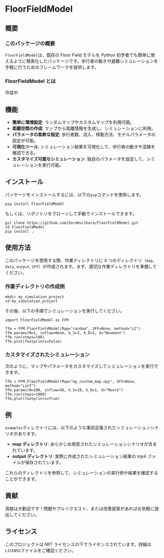 # FloorFieldModel

## 概要

### このパッケージの概要

`FloorFieldModel`は、既存の Floor Field モデルを Python 初学者でも簡単に使えるように簡素化したパッケージです。歩行者の動きや避難シミュレーションを手軽に行うためのフレームワークを提供します。

### FloorFieldModel とは

作成中

## 機能

- **簡単に環境設定**: ランダムマップやカスタムマップを利用可能。
- **距離空間の作成**: マップから距離情報を生成し、シミュレーションに利用。
- **パラメータの柔軟な設定**: 歩行者数、流入、移動方法、モデルパラメータの設定が可能。
- **可視化ツール**: シミュレーション結果を可視化して、歩行者の動きや混雑を確認できる。
- **カスタマイズ可能なシミュレーション**: 独自のパラメータを設定して、シミュレーションを実行可能。

## インストール

パッケージをインストールするには、以下の`pip`コマンドを使用します。

```
pip install FloorFieldModel
```

もしくは、リポジトリをクローンして手動でインストールできます。

```
git clone https://github.com/SoraKurihara/FloorFieldModel.git
cd FloorFieldModel
pip install .
```

## 使用方法

このパッケージを使用する際、作業ディレクトリに 4 つのディレクトリ（`map`, `data`, `output`, `SFF`）が作成されます。まず、適切な作業ディレクトリを準備してください。

### 作業ディレクトリの作成例

```
mkdir my_simulation_project
cd my_simulation_project
```

その後、以下の手順でシミュレーションを実行してください。

```
import FloorFieldModel as FFM

ffm = FFM.FloorFieldModel(Map="random", SFF=None, method="L2")
ffm.params(N=1, inflow=None, k_S=3, k_D=1, d="Neumann")
ffm.run(steps=100)
ffm.plot(footprints=False)
```

### カスタマイズされたシミュレーション

次のように、マップやパラメータをカスタマイズしてシミュレーションを実行できます。

```
ffm = FFM.FloorFieldModel(Map="my_custom_map.npy", SFF=None, method="Linf")
ffm.params(N=100, inflow=50, k_S=10, k_D=1, d="Moore")
ffm.run(steps=1000)
ffm.plot(footprints=True)
```

## 例

`examples`ディレクトリには、以下のような事前定義されたシミュレーションシナリオがあります。

- **map ディレクトリ**: あらかじめ用意されたシミュレーションシナリオが含まれています。
- **output ディレクトリ**: 実際に作成されたシミュレーション結果の mp4 ファイルが保存されています。

これらのディレクトリを参照して、シミュレーションの実行例や結果を確認することができます。

## 貢献

貢献は大歓迎です！問題やプルリクエスト、または改善提案があればお気軽に提出してください。

## ライセンス

このプロジェクトは MIT ライセンスの下でライセンスされています。詳細は`LICENSE`ファイルをご確認ください。
